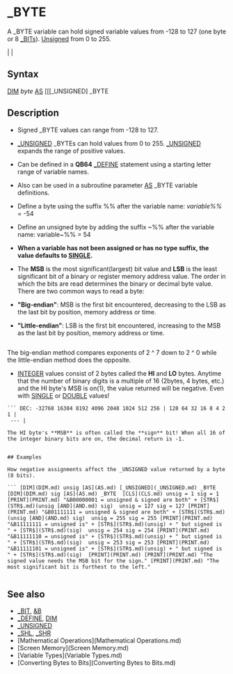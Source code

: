 # _BYTE

A _BYTE variable can hold signed variable values from -128 to 127 (one byte or 8 [_BITs](_BITs.md)). [Unsigned](Unsigned.md) from 0 to 255.

  

|  |

## Syntax

[DIM](DIM.md) *byte* [AS](AS.md) [[[_UNSIGNED] _BYTE
  

## Description

* Signed _BYTE values can range from -128 to 127.
* [_UNSIGNED](_UNSIGNED.md) _BYTEs can hold values from 0 to 255. [_UNSIGNED](_UNSIGNED.md) expands the range of positive values.
* Can be defined in a **QB64** [_DEFINE](_DEFINE.md) statement using a starting letter range of variable names.
* Also can be used in a subroutine parameter [AS](AS.md) _BYTE variable definitions.
* Define a byte using the suffix %% after the variable name: *variable%%* = -54
* Define an unsigned byte by adding the suffix ~%% after the variable name: variable~%% = 54
* **When a variable has not been assigned or has no type suffix, the value defaults to [SINGLE](SINGLE.md).**

  

* The **MSB** is the most significant(largest) bit value and **LSB** is the least significant bit of a binary or register memory address value. The order in which the bits are read determines the binary or decimal byte value. There are two common ways to read a byte:

* **"Big-endian"**: MSB is the first bit encountered, decreasing to the LSB as the last bit by position, memory address or time.
* **"Little-endian"**: LSB is the first bit encountered, increasing to the MSB as the last bit by position, memory address or time.

```          **Offset or Position:    0    1   2   3   4   5   6   7      Example: 11110000**                               ----------------------------------             --------     **Big-Endian Bit On Value:**   128  64  32  16   8   4   2   1                 240  **Little-Endian Bit On Value:**    1    2   4   8  16  32  64  128                 15  
```

The big-endian method compares exponents of 2 ^ 7 down to 2 ^ 0 while the little-endian method does the opposite.
  

* [INTEGER](INTEGER.md) values consist of 2 bytes called the **HI** and **LO** bytes. Anytime that the number of binary digits is a multiple of 16 (2bytes, 4 bytes, etc.) and the HI byte's MSB is on(1), the value returned will be negative. Even with [SINGLE](SINGLE.md) or [DOUBLE](DOUBLE.md) values!

```                                  **16 BIT INTEGER OR REGISTER**               **AH (High Byte Bits)                         AL (Low Byte Bits)**    BIT:    15    14   13   12   11   10   9   8  |   7   6    5   4    3    2   1    0           ---------------------------------------|--------------------------------------    HEX:   8000  4000 2000 1000  800 400  200 100 |  80   40  20   10   8    4   2    1  
``` DEC: -32768 16384 8192 4096 2048 1024 512 256 | 128 64 32 16 8 4 2 1 |
 --- |

The HI byte's **MSB** is often called the **sign** bit! When all 16 of the integer binary bits are on, the decimal return is -1.
  

## Examples

How negative assignments affect the _UNSIGNED value returned by a byte (8 bits).

``` [DIM](DIM.md) unsig [AS](AS.md) [_UNSIGNED](_UNSIGNED.md) _BYTE [DIM](DIM.md) sig [AS](AS.md) _BYTE  [CLS](CLS.md) unsig = 1 sig = 1 [PRINT](PRINT.md) "&B00000001 = unsigned & signed are both" + [STR$](STR$.md)(unsig [AND](AND.md) sig)  unsig = 127 sig = 127 [PRINT](PRINT.md) "&B01111111 = unsigned & signed are both" + [STR$](STR$.md)(unsig [AND](AND.md) sig)  unsig = 255 sig = 255 [PRINT](PRINT.md) "&B11111111 = unsigned is" + [STR$](STR$.md)(unsig) + " but signed is " + [STR$](STR$.md)(sig)  unsig = 254 sig = 254 [PRINT](PRINT.md) "&B11111110 = unsigned is" + [STR$](STR$.md)(unsig) + " but signed is " + [STR$](STR$.md)(sig)  unsig = 253 sig = 253 [PRINT](PRINT.md) "&B11111101 = unsigned is" + [STR$](STR$.md)(unsig) + " but signed is " + [STR$](STR$.md)(sig)  [PRINT](PRINT.md) [PRINT](PRINT.md) "The signed value needs the MSB bit for the sign." [PRINT](PRINT.md) "The most significant bit is furthest to the left."  
```

``` &B00000001 = unsigned & signed are both 1 &B01111111 = unsigned & signed are both 127 &B11111111 = unsigned is 255 but signed is -1 &B11111110 = unsigned is 254 but signed is -2 &B11111101 = unsigned is 253 but signed is -3  The signed value needs the MSB bit for the sign. The most significant bit is furthest to the left.  
```

  

## See also

* [_BIT](_BIT.md), [&B](&B.md)
* [_DEFINE](_DEFINE.md), [DIM](DIM.md)
* [_UNSIGNED](_UNSIGNED.md)
* [_SHL](_SHL.md), [_SHR](_SHR.md)
* [Mathematical Operations](Mathematical Operations.md)
* [Screen Memory](Screen Memory.md)
* [Variable Types](Variable Types.md)
* [Converting Bytes to Bits](Converting Bytes to Bits.md)

  
